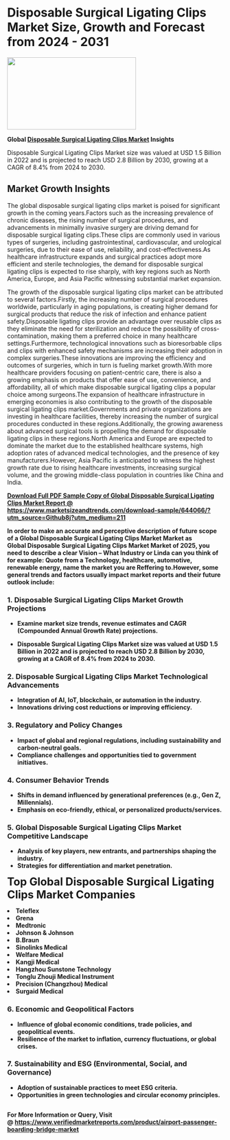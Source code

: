 <H1>Disposable Surgical Ligating Clips Market Size, Growth and Forecast from 2024 - 2031</H1><img class="aligncenter size-medium wp-image-584254" src="https://thirdeyenews.in/wp-content/uploads/2024/09/Global-Market-Research-300x168.jpeg" alt="" width="300" height="168" /><p><strong>Global&nbsp;<a href="https://www.marketsizeandtrends.com/download-sample/644066/?utm_source=Github8j?utm_medium=211">Disposable Surgical Ligating Clips Market</a> Insights</strong></p><p>Disposable Surgical Ligating Clips Market size was valued at USD 1.5 Billion in 2022 and is projected to reach USD 2.8 Billion by 2030, growing at a CAGR of 8.4% from 2024 to 2030.</p><p><h2>Market Growth Insights</h2> <p>The global disposable surgical ligating clips market is poised for significant growth in the coming years.Factors such as the increasing prevalence of chronic diseases, the rising number of surgical procedures, and advancements in minimally invasive surgery are driving demand for disposable surgical ligating clips.These clips are commonly used in various types of surgeries, including gastrointestinal, cardiovascular, and urological surgeries, due to their ease of use, reliability, and cost-effectiveness.As healthcare infrastructure expands and surgical practices adopt more efficient and sterile technologies, the demand for disposable surgical ligating clips is expected to rise sharply, with key regions such as North America, Europe, and Asia Pacific witnessing substantial market expansion.</p> <p><strong><a href="#"></a></strong></p> <p>The growth of the disposable surgical ligating clips market can be attributed to several factors.Firstly, the increasing number of surgical procedures worldwide, particularly in aging populations, is creating higher demand for surgical products that reduce the risk of infection and enhance patient safety.Disposable ligating clips provide an advantage over reusable clips as they eliminate the need for sterilization and reduce the possibility of cross-contamination, making them a preferred choice in many healthcare settings.Furthermore, technological innovations such as bioresorbable clips and clips with enhanced safety mechanisms are increasing their adoption in complex surgeries.These innovations are improving the efficiency and outcomes of surgeries, which in turn is fueling market growth.With more healthcare providers focusing on patient-centric care, there is also a growing emphasis on products that offer ease of use, convenience, and affordability, all of which make disposable surgical ligating clips a popular choice among surgeons.The expansion of healthcare infrastructure in emerging economies is also contributing to the growth of the disposable surgical ligating clips market.Governments and private organizations are investing in healthcare facilities, thereby increasing the number of surgical procedures conducted in these regions.Additionally, the growing awareness about advanced surgical tools is propelling the demand for disposable ligating clips in these regions.North America and Europe are expected to dominate the market due to the established healthcare systems, high adoption rates of advanced medical technologies, and the presence of key manufacturers.However, Asia Pacific is anticipated to witness the highest growth rate due to rising healthcare investments, increasing surgical volume, and the growing middle-class population in countries like China and India.</p> <p><strong><a href="#"></p><p><span class=""><strong>Download Full PDF Sample Copy of Global Disposable Surgical Ligating Clips Market Report</strong> @ <a href="https://www.marketsizeandtrends.com/download-sample/644066/?utm_source=Github8j?utm_medium=211" target="_blank">https://www.marketsizeandtrends.com/download-sample/644066/?utm_source=Github8j?utm_medium=211</a></span></p><p>In order to make an accurate and perceptive description of future scope of a Global&nbsp;Disposable Surgical Ligating Clips Market Market as Global&nbsp;Disposable Surgical Ligating Clips Market Market of 2025, you need to describe a clear Vision &ndash; What Industry or Linda can you think of for example: Quote from a Technology, healthcare, automotive, renewable energy, name the market you are Reffering to.However, some general trends and factors usually impact market reports and their future outlook include:</p><h3>1.&nbsp;<strong>Disposable Surgical Ligating Clips Market Growth Projections</strong></h3><ul><li>Examine market size trends, revenue estimates and CAGR (Compounded Annual Growth Rate) projections.</li><li><p>Disposable Surgical Ligating Clips Market size was valued at USD 1.5 Billion in 2022 and is projected to reach USD 2.8 Billion by 2030, growing at a CAGR of 8.4% from 2024 to 2030.</p></li></ul><h3>2.&nbsp;<strong>Disposable Surgical Ligating Clips Market Technological Advancements</strong></h3><ul><li>Integration of AI, IoT, blockchain, or automation in the industry.</li><li>Innovations driving cost reductions or improving efficiency.</li></ul><h3>3.&nbsp;<strong>Regulatory and Policy Changes</strong></h3><ul><li>Impact of global and regional regulations, including sustainability and carbon-neutral goals.</li><li>Compliance challenges and opportunities tied to government initiatives.</li></ul><h3>4.&nbsp;<strong>Consumer Behavior Trends</strong></h3><ul><li>Shifts in demand influenced by generational preferences (e.g., Gen Z, Millennials).</li><li>Emphasis on eco-friendly, ethical, or personalized products/services.</li></ul><h3>5.&nbsp;<strong>Global Disposable Surgical Ligating Clips Market Competitive Landscape</strong></h3><ul><li>Analysis of key players, new entrants, and partnerships shaping the industry.</li><li>Strategies for differentiation and market penetration.</li></ul><p data-pm-slice="1 1 []"><span style="color: inherit; font-family: inherit; font-size: 25px;">Top Global Disposable Surgical Ligating Clips Market Companies</span></p><div class="" data-test-id=""><p><li>Teleflex</li><li> Grena</li><li> Medtronic</li><li> Johnson & Johnson</li><li> B.Braun</li><li> Sinolinks Medical</li><li> Welfare Medical</li><li> Kangji Medical</li><li> Hangzhou Sunstone Technology</li><li> Tonglu Zhouji Medical Instrument</li><li> Precision (Changzhou) Medical</li><li> Surgaid Medical</li></p></div><h3>6.&nbsp;<strong>Economic and Geopolitical Factors</strong></h3><ul><li>Influence of global economic conditions, trade policies, and geopolitical events.</li><li>Resilience of the market to inflation, currency fluctuations, or global crises.</li></ul><h3>7.&nbsp;<strong>Sustainability and ESG (Environmental, Social, and Governance)</strong></h3><ul><li>Adoption of sustainable practices to meet ESG criteria.</li><li>Opportunities in green technologies and circular economy principles.</li></ul><h2><strong style="font-size: 14px;">For More Information or Query, Visit @&nbsp;</strong><a style="background-color: #ffffff; font-size: 14px;" href="https://www.marketsizeandtrends.com/report/disposable-surgical-ligating-clips-market/" target="_blank">https://www.verifiedmarketreports.com/product/airport-passenger-boarding-bridge-market</a></h2>